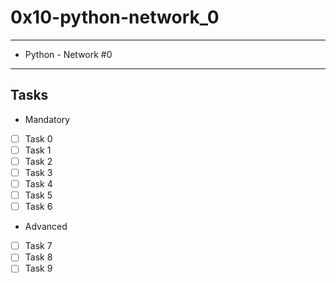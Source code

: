 # 0x10-python-network_0

---
* Python - Network #0
---
## Tasks
* Mandatory
- [ ] Task 0
- [ ] Task 1
- [ ] Task 2
- [ ] Task 3
- [ ] Task 4
- [ ] Task 5
- [ ] Task 6
* Advanced
- [ ] Task 7
- [ ] Task 8
- [ ] Task 9
